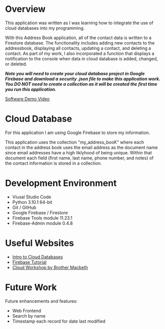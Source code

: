 # Overview

This application was written as I was learning how to integrate the use of cloud databases into my programming.

With this Address Book application, all of the contact data is written to a Firestore database.  The functionality includes adding new contacts to the addressbook, displaying all contacts, updating a contact, and deleting a contact.  As part of my work, I also incorporated a function that displays a notification to the console when data in cloud database is added, changed, or deleted.

***Note you will need to create your cloud database project in Google Firebase and download a security .json file to make this application work.  You DO NOT need to create a collection as it will be created the first time you run this application.***

[Software Demo Video](https://youtu.be/i1bmZ3Rsnd4)

# Cloud Database

For this application I am using Google Firebase to store my information.

This application uses the collection "my_address_booK" where each contact in the address book uses the email address as the document name since email addresses have a high liklyhood of being unique.  Within that document each field (first name, last name, phone number, and notes) of the contact information is stored in a collection.

# Development Environment

- Viusal Studio Code
- Python 3.10.1 64-bit
- Git / GitHub
- Google Firebase / Firestore
- Firebase Tools module 11.23.1
- Firebase-Admin module 0.4.8

# Useful Websites

- [Intro to Cloud Databases](https://learning.oreilly.com/library/view/an-introduction-to/9781492044857/ch01.html)
- [Firebase Tutorial](https://firebase.google.com/docs/firestore)
- [Cloud Workshop by Brother Macbeth](https://video.byui.edu/media/t/1_al5oz4pq)

# Future Work

Future enhancements and features:

- Web Frontend
- Search by name
- Timestamp each record for date last modified

